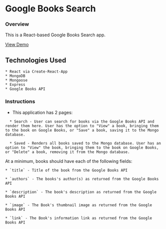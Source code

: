 # Google Books Search
### Overview

This is a React-based Google Books Search app.

 [View Demo](https://r3act-book-s3arch.herokuapp.com/)


## Technologies Used
```
* React via Create-React-App
* MongoDB
* Mongoose
* Express
* Google Books API
```

### Instructions

* This application has 2 pages:
```
  * Search - User can search for books via the Google Books API and render them here. User has the option to "View" a book, bringing them to the book on Google Books, or "Save" a book, saving it to the Mongo database.

  * Saved - Renders all books saved to the Mongo database. User has an option to "View" the book, bringing them to the book on Google Books, or "Delete" a book, removing it from the Mongo database.
 ```

 At a minimum, books should have each of the following fields:
 ```
* `title` - Title of the book from the Google Books API

* `authors` - The books's author(s) as returned from the Google Books API

* `description` - The book's description as returned from the Google Books API

* `image` - The Book's thumbnail image as returned from the Google Books API

* `link` - The Book's information link as returned from the Google Books API
```

